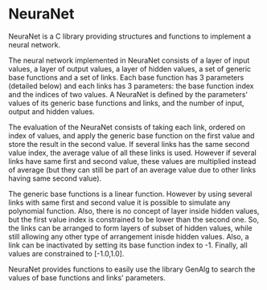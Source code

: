 # NeuraNet
NeuraNet is a C library providing structures and functions to implement a neural network.

The neural network implemented in NeuraNet consists of a layer of input values, a layer of output values, a layer of hidden values, a set of generic base functions and a set of links. Each base function has 3 parameters (detailed below) and each links has 3 parameters: the base function index and the indices of two values. A NeuraNet is defined by the parameters' values of its generic base functions and links, and the number of input, output and hidden values.

The evaluation of the NeuraNet consists of taking each link, ordered on index of values, and apply the generic base function on the first value and store the result in the second value. If several links has the same second value index, the average value of all these links is used. However if several links have same first and second value, these values are multiplied instead of average (but they can still be part of an average value due to other links having same second value).

The generic base functions is a linear function. However by using several links with same first and second value it is possible to simulate any polynomial function. Also, there is no concept of layer inside hidden values, but the first value index is constrained to be lower than the second one. So, the links can be arranged to form layers of subset of hidden values, while still allowing any other type of arrangement inisde hidden values. Also, a link can be inactivated by setting its base function index to -1. Finally, all values are constrained to [-1.0,1.0].

NeuraNet provides functions to easily use the library GenAlg to search the values of base functions and links' parameters.
